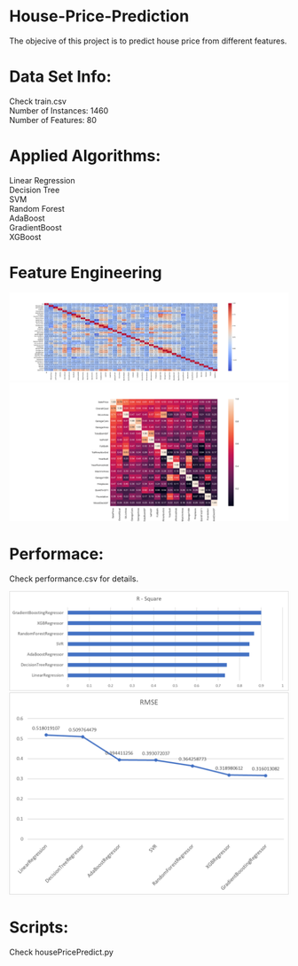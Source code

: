 # House-Price-Prediction
The objecive of this project is to predict house price from different features.

# Data Set Info: 
Check train.csv<br/>
Number of Instances: 1460<br/>
Number of Features: 80<br/>

# Applied Algorithms:
Linear Regression<br/>
Decision Tree<br/>
SVM<br/>
Random Forest<br/>
AdaBoost<br/>
GradientBoost<br/>
XGBoost<br/>

# Feature Engineering
![](feature_correlation.png) 
![](feature_selection_using_correlation.png)

# Performace:
Check performance.csv for details. 

![R squared](performance_r2.png)
![RMSE](performance_rmse.png)



# Scripts:
Check housePricePredict.py
